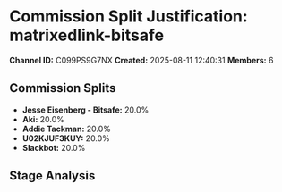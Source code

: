# Commission Split Justification: matrixedlink-bitsafe

**Channel ID:** C099PS9G7NX
**Created:** 2025-08-11 12:40:31
**Members:** 6

## Commission Splits

- **Jesse Eisenberg - Bitsafe:** 20.0%
- **Aki:** 20.0%
- **Addie Tackman:** 20.0%
- **U02KJUF3KUY:** 20.0%
- **Slackbot:** 20.0%

## Stage Analysis

